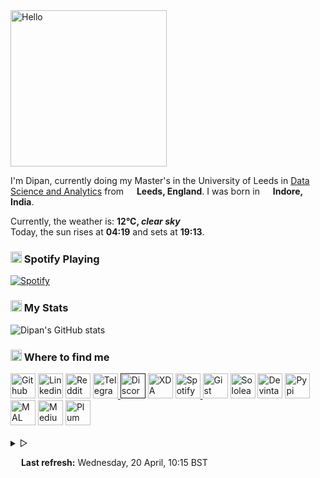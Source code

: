 <img alt="Hello" width="250px" src="https://i.imgur.com/Fihbexl.gif" />

<codersrank-skills-chart username="themagicalmammal"></codersrank-skills-chart>

I'm Dipan, currently doing my Master's in the University of Leeds in 
[Data Science and Analytics](https://courses.leeds.ac.uk/i071/data-science-and-analytics-msc) 
from <img src="https://i.imgur.com/DPngeUJ.png" width="13"/> <b>Leeds, England</b>. 
I was born in <img src="https://i.imgur.com/DzzzpBo.png" width="13"/> <b>Indore, India</b>. 

<p>Currently, the weather is: <b> 12°C, 
<i>clear sky</i></b></br>Today, the sun rises at <b>04:19</b> and sets at <b>19:13</b>.</p>

<h3><img src="https://i.imgur.com/aSVPWXc.png" width="18"/>   Spotify Playing</h3>
                                                                                            
[![Spotify](https://spotify-pw0mefqpu-spotifydipan.vercel.app/api/spotify)](https://open.spotify.com/user/88h9x52o4rver6y7ka9upj5a6)

<h3><img src="https://i.imgur.com/84QPnNl.png" width="18"/>  
My Stats</h3>

![Dipan's GitHub stats](https://github-readme-stats-bay-ten-48.vercel.app/api?username=themagicalmammal&include_all_commits=true&bg_color=30,e96443,904e95&title_color=fff&text_color=fff)

<h3><img src="https://i.imgur.com/yQHTmCW.png" width="18"/>  
Where to find me</h3>
<a href="https://github.com/themagicalmammal/"> <img alt="Github" width="40px" src="https://i.imgur.com/RjscN2M.png" /></a>
<a href="https://uk.linkedin.com/in/themagicalmammal/"> <img alt="Linkedin" width="40px" src="https://i.imgur.com/Hp2w5wM.png" /></a>
<a href="https://www.reddit.com/user/themagicalmammal/"> <img alt="Reddit" width="40px" src="https://i.imgur.com/E8vTLyb.png" /></a>
<a href="https://telegram.im/@themagicalmammal"> <img alt="Telegram" width="40px" src="https://i.imgur.com/8uCq4fi.png" /> </a>
<a href=""> <img alt="Discord" width="40px" src="https://i.imgur.com/allk32s.png" /></a>
<a href="https://forum.xda-developers.com/m/themagicalmammal.9670192/"> <img alt="XDA" width="40px" src="https://i.imgur.com/ZkDQREa.png" /></a>
<a href="https://open.spotify.com/user/88h9x52o4rver6y7ka9upj5a6?si=i5kyqZQOQmOu_NRn-T7FQw&nd=1"> <img alt="Spotify" width="40px" src="https://i.imgur.com/TuGJlcZ.png" /> </a>
<a href="https://gist.github.com/themagicalmammal/"> <img alt="Gist" width="40px" src="https://i.imgur.com/6w4HNmL.png" /></a>
<a href="https://www.sololearn.com/profile/4562055"> <img alt="Sololearn" width="40px" src="https://i.imgur.com/6mnh2V5.png" /></a>
<a href="https://www.deviantart.com/themagicalmammal"> <img alt="Devintart" width="40px" src="https://i.imgur.com/YWUKoPE.png" /></a>
<a href="https://pypi.org/user/themagicalmammal/"> <img alt="Pypi" width="40px" src="https://i.imgur.com/901ps8h.png" /></a>
<a href="https://myanimelist.net/profile/themagicalmammal"> <img alt="MAL" width="40px" src="https://i.imgur.com/TnZcuA4.png" /></a>
<a href="https://medium.com/@d19cyber"> <img alt="Medium" width="40px" src="https://i.imgur.com/HvRIk6L.png" /></a>
<a href="https://secure.plum.io/p/2Ui2Qr0KSS7QP04pEq_-BQ"> <img alt="Plum" width="40px" src="https://i.imgur.com/PNhxaKM.png" /></a>
<br><br>

<details>
<summary> &#9655;</summary>
<h3><img src="https://i.imgur.com/Iv6o6Gf.png" width="18"/>  
GitHub Activity</h3>

<!--START_SECTION:activity-->
1. ❌ Closed PR [#2](https://github.com/themagicalmammal/themagicalmammal.github.io/pull/2) in [themagicalmammal/themagicalmammal.github.io](https://github.com/themagicalmammal/themagicalmammal.github.io)
2. ❌ Closed PR [#1](https://github.com/themagicalmammal/themagicalmammal.github.io/pull/1) in [themagicalmammal/themagicalmammal.github.io](https://github.com/themagicalmammal/themagicalmammal.github.io)
3. 🎉 Merged PR [#50](https://github.com/themagicalmammal/stock-analyser/pull/50) in [themagicalmammal/stock-analyser](https://github.com/themagicalmammal/stock-analyser)
4. 🎉 Merged PR [#48](https://github.com/themagicalmammal/stock_analysis/pull/48) in [themagicalmammal/stock_analysis](https://github.com/themagicalmammal/stock_analysis)
5. ❌ Closed PR [#11](https://github.com/themagicalmammal/themagicalmammal/pull/11) in [themagicalmammal/themagicalmammal](https://github.com/themagicalmammal/themagicalmammal)
<!--END_SECTION:activity-->
  
<details>
<summary> &#9655;</summary>
<h3><img src="https://i.imgur.com/fYbz1Tu.gif" width="17"/>  
Activity Graph</h3>

<img alt="Activity" width="547px" src="https://activity-graph.herokuapp.com/graph?username=themagicalmammal&theme=xcode&custom_title=Activity%20Graph&hide_border=true" />
<br><br>

<details>
<summary> &#9655;</summary>
<h3><img src="https://i.imgur.com/x8tsLuE.png" width="18"/>  Trophies</h3>

[![trophy](https://github-profile-trophy.vercel.app/?username=themagicalmammal&theme=juicyfresh&row=1&column=5)](https://github.com/themagicalmammal) 

<details>
<summary> &#9655;</summary>
<h3><img src="https://i.imgur.com/xGG5c7N.png" width="18"/>  QR Code</h3>

<img alt="QRCode" width="200px" src="https://i.imgur.com/DSHPHdq.png" />

<details>
<summary> &#9655;</summary>

<h3><img src="https://i.imgur.com/1mimHIo.png" width="18"/>  
Credits</h3>

1. <img src="https://cdn-icons-png.flaticon.com/128/197/197484.png" width="13"/> [Sourajit Karmakar](https://github.com/sourajitk)
2. <img src="https://cdn-icons-png.flaticon.com/128/197/197564.png" width="13"/> [Thomas Guibert](https://github.com/thmsgbrt)
3. <img src="https://cdn-icons-png.flaticon.com/512/3909/3909444.png" width="13"/> [Siv Ram Shastri Jonnalagadda](https://github.com/Prince-Shivaram)
4. <img src="https://cdn-icons-png.flaticon.com/512/3909/3909444.png" width="13"/> [Anurag Hazra](https://github.com/anuraghazra)
5. <img src="https://cdn-icons-png.flaticon.com/128/197/197559.png" width="13"/> [Harry](https://github.com/owl4ce)
6. <img src="https://cdn-icons-png.flaticon.com/128/197/197484.png" width="13"/> [Ryan Lanciaux](https://github.com/ryanlanciaux)

<details>
<summary> &#9655;</summary>
<h3><img src="https://i.imgur.com/XJ0hI8P.png" width="18"/>  
Visitor</h3>
<img src="https://profile-counter.glitch.me/themagicalmammal/count.svg" />
<br><br>
</details>
</details>
</details>
</details>
</details>
</details>

<img src="https://i.imgur.com/JgaEjcz.png" width="13"/> <b>Last refresh:</b> Wednesday, 20 April, 10:15 BST
